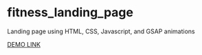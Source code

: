 # fitness_landing_page
Landing page using HTML, CSS, Javascript, and GSAP animations

[DEMO LINK](https://Inna-Golovina.github.io/fitness_landing_page/)
